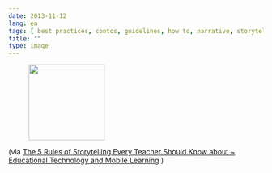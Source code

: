 ```yaml
---
date: 2013-11-12
lang: en
tags: [ best practices, contos, guidelines, how to, narrative, storytelling ]
title: ""
type: image
---
```


<figure>
<a
href="https://hugo.ferreira.cc/via-the-5-rules-of-storytelling-every-teacher/attachment/321/"
rel="attachment"><img
src="https://hugo.ferreira.cc/wp-content/uploads/2013/11/tumblr_mw5ry2WwLb1qz82meo1_1280-150x150.jpg"
width="150" height="150" /></a></figure>

(via [The 5 Rules of Storytelling Every Teacher Should Know about \~
Educational Technology and Mobile
Learning](http://www.educatorstechnology.com/2013/11/the-5-rules-of-storytelling-every.html)
)

